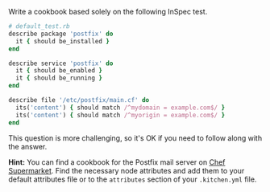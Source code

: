 Write a cookbook based solely on the following InSpec test.

```ruby
# default_test.rb
describe package 'postfix' do
  it { should be_installed }
end

describe service 'postfix' do
  it { should be_enabled }
  it { should be_running }
end

describe file '/etc/postfix/main.cf' do
  its('content') { should match /^mydomain = example.com$/ }
  its('content') { should match /^myorigin = example.com$/ }
end
```

This question is more challenging, so it's OK if you need to follow along with the answer.

**Hint:** You can find a cookbook for the Postfix mail server on <a href="https://supermarket.chef.io/">Chef Supermarket</a>. Find the necessary node attributes and add them to your default attributes file or to the <code>attributes</code> section of your <code class="file-path">.kitchen.yml</code> file.
